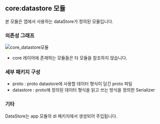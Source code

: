 ## core:datastore 모듈
본 모듈은 앱에서 사용하는 dataStore가 정의된 모듈입니다.

### 의존성 그래프
![core_datastore모듈](https://github.com/Bookmark-Oneday/Bookmark-Android/assets/39579912/1fbbd911-9188-4025-a4da-aa878b06175e)
- core 레이어에 존재하는 모듈들은 타 모듈을 참조하지 않습니다.

### 세부 패키지 구성
- proto : proto datastore에 사용할 데이터 형식이 담긴 proto 파일
- datastore : proto에 정의된 데이터 형식을 읽고 쓰는 방식을 정의한 Serializer

### 기타
DataStore는 app 모듈의 di 패키지에서 생성되어 주입됩니다.